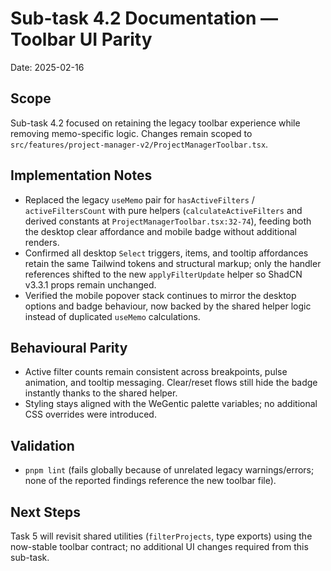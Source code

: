 # Sub-task 4.2 Documentation — Toolbar UI Parity

Date: 2025-02-16

## Scope
Sub-task 4.2 focused on retaining the legacy toolbar experience while removing memo-specific logic. Changes remain scoped to `src/features/project-manager-v2/ProjectManagerToolbar.tsx`.

## Implementation Notes
- Replaced the legacy `useMemo` pair for `hasActiveFilters` / `activeFiltersCount` with pure helpers (`calculateActiveFilters` and derived constants at `ProjectManagerToolbar.tsx:32-74`), feeding both the desktop clear affordance and mobile badge without additional renders.
- Confirmed all desktop `Select` triggers, items, and tooltip affordances retain the same Tailwind tokens and structural markup; only the handler references shifted to the new `applyFilterUpdate` helper so ShadCN v3.3.1 props remain unchanged.
- Verified the mobile popover stack continues to mirror the desktop options and badge behaviour, now backed by the shared helper logic instead of duplicated `useMemo` calculations.

## Behavioural Parity
- Active filter counts remain consistent across breakpoints, pulse animation, and tooltip messaging. Clear/reset flows still hide the badge instantly thanks to the shared helper.
- Styling stays aligned with the WeGentic palette variables; no additional CSS overrides were introduced.

## Validation
- `pnpm lint` (fails globally because of unrelated legacy warnings/errors; none of the reported findings reference the new toolbar file).

## Next Steps
Task 5 will revisit shared utilities (`filterProjects`, type exports) using the now-stable toolbar contract; no additional UI changes required from this sub-task.
